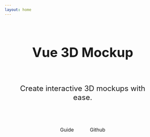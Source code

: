 ```yaml
---
layout: home
---
```


<script setup>
import Mockup from '../src/Mockup.vue'
import screenImage from './assets/screen.png';
</script>

<main>
  <Mockup
    class="mockup"
    :screen="screenImage"
  />

  <h1 class="heading">
    Vue 3D Mockup
  </h1>
  <p class="tagline">
    Create interactive 3D mockups with ease.
  </p>

  <div class="buttons">
    <a 
      href="/guide"
      class="buttons__button"
    >
      Guide
    </a>
    <a 
      href="https://github.com/anatolykopyl/vue-three-d-mockup" 
      class="buttons__button buttons__button--secondary"
    >
      Github
    </a>
  </div>
</main>

<style scoped>
main {
  text-align: center;
}

.mockup {
  max-width: 600px;
  height: 500px;
  margin: auto;
}

.heading {
  font-size: 42px;
  line-height: 1.2;
  padding: 32px;
  font-weight: bold;
  color: var(--vp-c-brand);
}

.tagline {
  font-size: 24px;
  padding: 16px;
}

.buttons {
  padding: 32px;
}

.buttons__button {
  display: inline-block;
  padding: 8px 16px;
  border-radius: 4px;
  background-color: var(--vp-c-brand);
  border: 1px solid var(--vp-c-brand);
  color: var(--vp-c-white);
  text-decoration: none;
  font-size: 16px;
  margin: 0 8px;
}

.buttons__button--secondary {
  background-color: var(--vp-c-gray-light-4);
  color: var(--vp-c-black);
  border: 1px solid var(--vp-c-divider-light-2);
}
</style>
